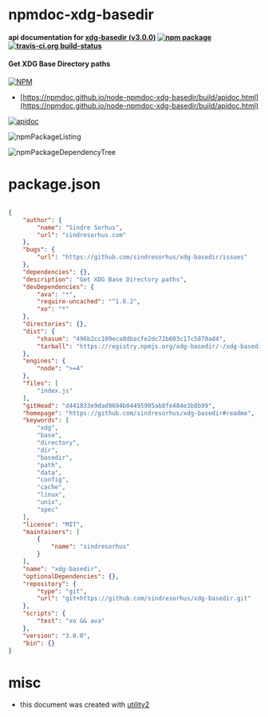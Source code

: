# npmdoc-xdg-basedir

#### api documentation for  [xdg-basedir (v3.0.0)](https://github.com/sindresorhus/xdg-basedir#readme)  [![npm package](https://img.shields.io/npm/v/npmdoc-xdg-basedir.svg?style=flat-square)](https://www.npmjs.org/package/npmdoc-xdg-basedir) [![travis-ci.org build-status](https://api.travis-ci.org/npmdoc/node-npmdoc-xdg-basedir.svg)](https://travis-ci.org/npmdoc/node-npmdoc-xdg-basedir)

#### Get XDG Base Directory paths

[![NPM](https://nodei.co/npm/xdg-basedir.png?downloads=true&downloadRank=true&stars=true)](https://www.npmjs.com/package/xdg-basedir)

- [https://npmdoc.github.io/node-npmdoc-xdg-basedir/build/apidoc.html](https://npmdoc.github.io/node-npmdoc-xdg-basedir/build/apidoc.html)

[![apidoc](https://npmdoc.github.io/node-npmdoc-xdg-basedir/build/screenCapture.buildCi.browser.%252Ftmp%252Fbuild%252Fapidoc.html.png)](https://npmdoc.github.io/node-npmdoc-xdg-basedir/build/apidoc.html)

![npmPackageListing](https://npmdoc.github.io/node-npmdoc-xdg-basedir/build/screenCapture.npmPackageListing.svg)

![npmPackageDependencyTree](https://npmdoc.github.io/node-npmdoc-xdg-basedir/build/screenCapture.npmPackageDependencyTree.svg)



# package.json

```json

{
    "author": {
        "name": "Sindre Sorhus",
        "url": "sindresorhus.com"
    },
    "bugs": {
        "url": "https://github.com/sindresorhus/xdg-basedir/issues"
    },
    "dependencies": {},
    "description": "Get XDG Base Directory paths",
    "devDependencies": {
        "ava": "*",
        "require-uncached": "^1.0.2",
        "xo": "*"
    },
    "directories": {},
    "dist": {
        "shasum": "496b2cc109eca8dbacfe2dc72b603c17c5870ad4",
        "tarball": "https://registry.npmjs.org/xdg-basedir/-/xdg-basedir-3.0.0.tgz"
    },
    "engines": {
        "node": ">=4"
    },
    "files": [
        "index.js"
    ],
    "gitHead": "d441833e9dad9694b04495905ab8fe484e3b8b99",
    "homepage": "https://github.com/sindresorhus/xdg-basedir#readme",
    "keywords": [
        "xdg",
        "base",
        "directory",
        "dir",
        "basedir",
        "path",
        "data",
        "config",
        "cache",
        "linux",
        "unix",
        "spec"
    ],
    "license": "MIT",
    "maintainers": [
        {
            "name": "sindresorhus"
        }
    ],
    "name": "xdg-basedir",
    "optionalDependencies": {},
    "repository": {
        "type": "git",
        "url": "git+https://github.com/sindresorhus/xdg-basedir.git"
    },
    "scripts": {
        "test": "xo && ava"
    },
    "version": "3.0.0",
    "bin": {}
}
```



# misc
- this document was created with [utility2](https://github.com/kaizhu256/node-utility2)

